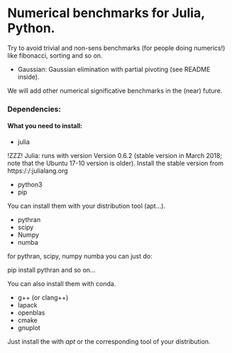 
# Numerical benchmarks for Julia, Python.

Try to avoid trivial and non-sens benchmarks (for people doing numerics!)  like fibonacci, sorting and so on.

* Gaussian:  Gaussian elimination with partial pivoting (see README inside).

We will add other numerical significative benchmarks in the (near) future.

### Dependencies:

#### What you need to install:

- julia

!ZZZ! Julia: runs with version Version 0.6.2 (stable version in March 2018; note
that the Ubuntu 17-10 version is older). Install the stable version from
https:/:/:julialang.org


- python3
- pip

You can install them with your distribution tool (apt...).

- pythran
- scipy
- Numpy
- numba

for pythran, scipy, numpy numba you can just do:

pip install pythran
and so on...

You can also install them with conda.

- g++ (or clang++)
- lapack
- openblas
- cmake
- gnuplot

Just install the with _apt_ or the corresponding tool of your distribution.